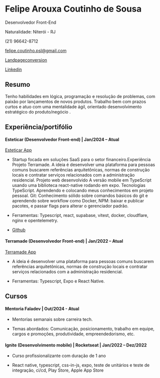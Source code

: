 
# Felipe Arouxa Coutinho de Sousa <br/>

Desenvolvedor Front-End <br/>

Naturalidade: Niterói - RJ <br/>

(21) 96642-8712 <br/>

felipe.coutinho.psl@gmail.com <br/>

[Landpageconversion](https://lipsitesapp.decortise.com.br/) <br/>

[Linkedin](https://www.linkedin.com/in/felipe-a-dev♨-565b6a208/) 

## Resumo

Tenho habilidades em lógica, programação e resolução de problemas, com paixão por lançamentos de novos produtos. Trabalho bem com prazos curtos e atuo com uma mentalidade ágil, orientado desenvolvimento estratégico do produto/negócio .

## Experiência/portifólio

#### Esteticar (Desenvolvedor Front-end) | Jan/2024 – Atual
[Esteticar App](https://esteticarapp.decortise.com.br/dashboard/PDV)  

- Startup focada em soluções SaaS para o setor financeiro.Experiência Projeto Terramade. A ideia é desenvolver uma plataforma para pessoas comuns buscarem referências arquitetônicas, normas de construção locais e contratar serviços relacionados com a administração residencial. Projeto web desenvolvido A versão mobile em TypeScript usando uma biblioteca react-native rodando em expo. Tecnologias TypeScript. Aprendendo e colocando meus conhecimentos em projeto pessoal. Git: Conhecimento sólido sobre comandos básicos do git e aprendendo sobre workflow como Docker, NPM: baixar e publicar pacotes, e passar flags para alterar o gerenciador padrão.

- Ferramentas: Typescript, react, supabase, vitest, docker, cloudflare, nginx e opentelemetry.
  
- [Github](https://github.com/felipe-andersen/esteticar) 

#### Terramade (Desenvolvedor Front-end) | Jan/2022 – Atual
[Terramade App](https://www.figma.com/design/kLqsffeTsYgkviDlChNrOt/Terramade?m=auto&t=V2DbvHTE1ZlmskfY-1)  

- A ideia é desenvolver uma plataforma para pessoas comuns buscarem referências arquitetônicas, normas de construção locais e contratar serviços relacionados com a administração residencial.

- Ferramentas: Typescript, Expo e React Native.

## Cursos

#### Mentoria Faladev | Out/2024 - Atual

- Mentorias semanais sobre carreira tech.
  
- Temas abordados: Comunicação, posicionamento, trabalho em equipe, cargos e promoções, produtividade, empreendedorismo, etc.

#### Ignite (Desenvolvimento mobile) | Rocketseat | Jan/2022 – Dez/2022

- Curso profissionalizante com duração de 1 ano

- React native, typescript, css-in-js, expo, teste de unitários e teste de integração, ci/cd, Play Store, Apple App Store


